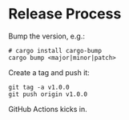 # Release Process

Bump the version, e.g.:

```shell
# cargo install cargo-bump
cargo bump <major|minor|patch>
```

Create a tag and push it:

```shell
git tag -a v1.0.0
git push origin v1.0.0
```

GitHub Actions kicks in.
